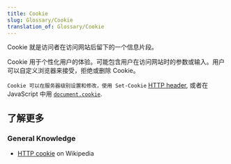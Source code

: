 ```yaml
---
title: Cookie
slug: Glossary/Cookie
translation_of: Glossary/Cookie
---
```

Cookie 就是访问者在访问网站后留下的一个信息片段。

Cookie 用于个性化用户的体验。可能包含用户在访问网站时的参数或输入。用户可以自定义浏览器来接受，拒绝或删除 Cookie。

`Cookie 可以在服务器级别设置和修改，使用 Set-Cookie` [HTTP header](/zh-CN/docs/Web/HTTP/Cookies), 或者在 JavaScript 中用 [`document.cookie`](/zh-CN/docs/Web/API/Document/cookie).

## 了解更多

### General Knowledge

- [HTTP cookie](https://en.wikipedia.org/wiki/HTTP_cookie) on Wikipedia
